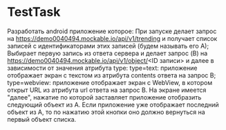 # TestTask
Разработать android приложение которое:
При запуске делает запрос на https://demo0040494.mockable.io/api/v1/trending и получает список записей с идентификаторами этих записей (будем называть его А);
Выбирает первую запись из ответа сервера и делает запрос (B) на https://demo0040494.mockable.io/api/v1/object/<ID записи> и далее в зависимости от значения атрибута type:
type=text: приложение отображает экран с текстом из атрибута contents ответа на запрос B;
type=webview: приложение отображает экран с WebView, в котором открыт URL из атрибута url ответа на запрос B.
На экране имеется "далее", нажатие по которой заставляет приложение отобразить следующий объект из А. Если приложение уже отображает последний объект из A, то по нажатию этой кнопки оно должно вернуться на первый объект списка.

